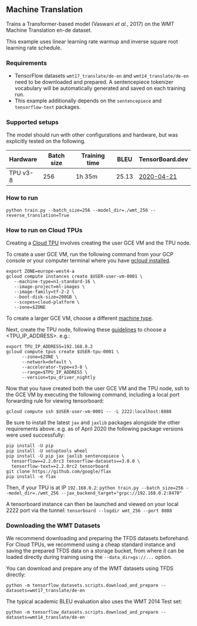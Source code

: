 ## Machine Translation
Trains a Transformer-based model (Vaswani *et al.*, 2017) on the WMT Machine
Translation en-de dataset.

This example uses linear learning rate warmup and inverse square root learning
rate schedule.

### Requirements
* TensorFlow datasets `wmt17_translate/de-en` and `wmt14_translate/de-en` need to be
 downloaded and prepared. A sentencepiece tokenizer vocabulary will be automatically
 generated and saved on each training run. 
* This example additionally depends on the `sentencepiece` and `tensorflow-text` packages.

### Supported setups
The model should run with other configurations and hardware, but was explicitly tested on the following.

| Hardware | Batch size | Training time | BLEU | TensorBoard.dev |
| --- | --- | --- | --- | --- |
| TPU v3-8  | 256  |  1h 35m  | 25.13 | [2020-04-21](https://tensorboard.dev/experiment/9lsbEw7DQzKdv881v4nIQA/) |

### How to run
  `python train.py --batch_size=256 --model_dir=./wmt_256 --reverse_translation=True`

### How to run on Cloud TPUs

Creating a [Cloud TPU](https://cloud.google.com/tpu/docs/quickstart) involves creating the user GCE VM and the TPU node.

To create a user GCE VM, run the following command from your GCP console or your computer terminal where you have [gcloud installed](https://cloud.google.com/sdk/install).

```
export ZONE=europe-west4-a
gcloud compute instances create $USER-user-vm-0001 \
   --machine-type=n1-standard-16 \
   --image-project=ml-images \
   --image-family=tf-2-2 \
   --boot-disk-size=200GB \
   --scopes=cloud-platform \
   --zone=$ZONE
```

To create a larger GCE VM, choose a different [machine type](https://cloud.google.com/compute/docs/machine-types).

Next, create the TPU node, following these [guidelines](https://cloud.google.com/tpu/docs/internal-ip-blocks) to choose a <TPU_IP_ADDRESS>. e.g.:

```
export TPU_IP_ADDRESS=192.168.0.2
gcloud compute tpus create $USER-tpu-0001 \
      --zone=$ZONE \
      --network=default \
      --accelerator-type=v3-8 \
      --range=$TPU_IP_ADDRESS \
      --version=tpu_driver_nightly
```

Now that you have created both the user GCE VM and the TPU node, ssh to the GCE VM by executing the following command,
including a local port forwarding rule for viewing tensorboard:

```
gcloud compute ssh $USER-user-vm-0001 -- -L 2222:localhost:8888
```

Be sure to install the latest `jax` and `jaxlib` packages alongside the other requirements above.
e.g. as of April 2020 the following package versions were used successfully:
```
pip install -U pip
pip install -U setuptools wheel
pip install -U pip jax jaxlib sentencepiece \
  tensorflow==2.2.0rc3 tensorflow-datasets==3.0.0 \
  tensorflow-text==2.2.0rc2 tensorboard
git clone https://github.com/google/flax
pip install -e flax
```

Then, if your TPU is at IP `192.168.0.2`:
  `python train.py --batch_size=256 --model_dir=./wmt_256 --jax_backend_target="grpc://192.168.0.2:8470"`

A tensorboard instance can then be launched and viewed on your local 2222 port via the tunnel:
  `tensorboard --logdir wmt_256 --port 8888`

### Downloading the WMT Datasets

We recommend downloading and preparing the TFDS datasets beforehand.  For Cloud TPUs, we
recommend using a cheap standard instance and saving the prepared TFDS data on a storage bucket,
from where it can be loaded directly during training using the `--data_dir=gs://...` option.

You can download and prepare any of the WMT datasets using TFDS directly:
```
python -m tensorflow_datasets.scripts.download_and_prepare --datasets=wmt17_translate/de-en
```

The typical academic BLEU evaluation also uses the WMT 2014 Test set:
```
python -m tensorflow_datasets.scripts.download_and_prepare --datasets=wmt14_translate/de-en
```

